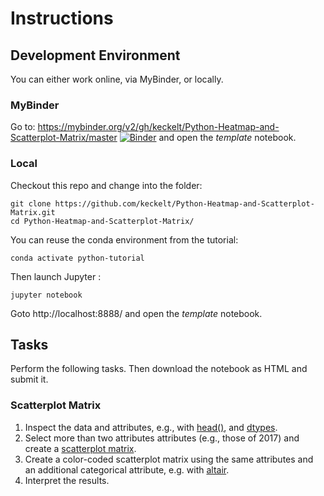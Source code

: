 
# Instructions

## Development Environment
You can either work online, via MyBinder, or locally.

### MyBinder

Go to: https://mybinder.org/v2/gh/keckelt/Python-Heatmap-and-Scatterplot-Matrix/master
[![Binder](https://mybinder.org/badge_logo.svg)](https://mybinder.org/v2/gh/keckelt/Python-Heatmap-and-Scatterplot-Matrix/master)
 and open the *template* notebook.

### Local
Checkout this repo and change into the folder:
```
git clone https://github.com/keckelt/Python-Heatmap-and-Scatterplot-Matrix.git
cd Python-Heatmap-and-Scatterplot-Matrix/
```

You can reuse the conda environment from the tutorial:
```
conda activate python-tutorial
```

Then launch Jupyter :
```
jupyter notebook
```

Goto http://localhost:8888/ and open the *template* notebook.

## Tasks

Perform the following tasks. Then download the notebook as HTML and submit it.

### Scatterplot Matrix

1. Inspect the data and attributes, e.g., with [head()](https://pandas.pydata.org/pandas-docs/stable/reference/api/pandas.DataFrame.head.html), and [dtypes](https://pandas.pydata.org/pandas-docs/stable/reference/api/pandas.DataFrame.dtypes.html#pandas.DataFrame.dtypes).
2. Select more than two attributes attributes (e.g., those of 2017) and create a [scatterplot matrix](https://pandas.pydata.org/pandas-docs/stable/reference/api/pandas.plotting.scatter_matrix.html).
3. Create a color-coded scatterplot matrix using the same attributes and an additional categorical attribute, e.g. with [altair](https://altair-viz.github.io/gallery/scatter_matrix.html).
4. Interpret the results.
